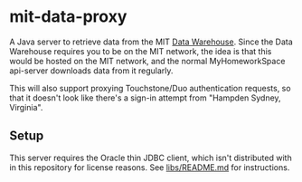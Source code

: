 # mit-data-proxy
A Java server to retrieve data from the MIT [Data Warehouse](https://ist.mit.edu/warehouse). Since the Data Warehouse requires you to be on the MIT network, the idea is that this would be hosted on the MIT network, and the normal MyHomeworkSpace api-server downloads data from it regularly.

This will also support proxying Touchstone/Duo authentication requests, so that it doesn't look like there's a sign-in attempt from "Hampden Sydney, Virginia".

## Setup
This server requires the Oracle thin JDBC client, which isn't distributed with in this repository for license reasons. See [libs/README.md](./libs/README.md) for instructions.
